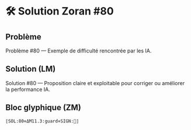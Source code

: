 # 🛠️ Solution Zoran #80

## Problème
Problème #80 — Exemple de difficulté rencontrée par les IA.

## Solution (LM)
Solution #80 — Proposition claire et exploitable pour corriger ou améliorer la performance IA.

## Bloc glyphique (ZM)
```
⟦SOL:80⋄ΔM11.3:guard⋄SIGN:🦋⟧
```
